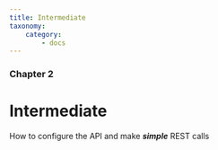 ```yaml
---
title: Intermediate
taxonomy:
    category:
        - docs
---
```


### Chapter 2

# Intermediate

How to configure the API and make ***simple*** REST calls
